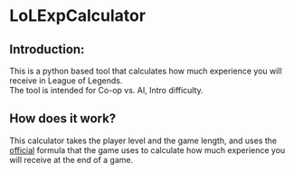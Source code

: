 # LoLExpCalculator

## Introduction:
This is a python based tool that calculates how much experience you will receive in League of Legends.  
The tool is intended for Co-op vs. AI, Intro difficulty.  
## How does it work?
This calculator takes the player level and the game length, and uses the [official](https://leagueoflegends.fandom.com/wiki/Experience_(summoner)) formula that the game uses to calculate how much experience you will receive at the end of a game.
